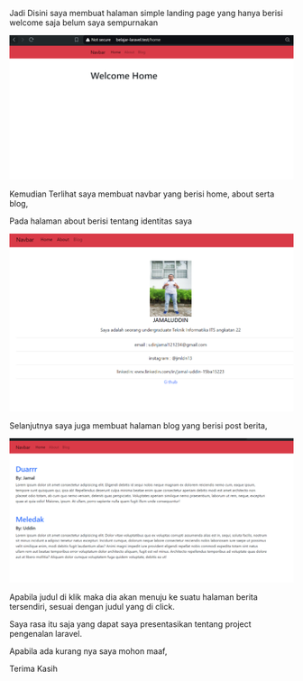 Jadi Disini saya membuat halaman simple landing page yang hanya berisi welcome saja belum saya sempurnakan

![alt text](image.png)

Kemudian Terlihat saya membuat navbar yang berisi home, about serta blog,

Pada halaman about berisi tentang identitas saya

![alt text](image-1.png)

Selanjutnya saya juga membuat halaman blog yang berisi post berita,

![alt text](image-2.png)

Apabila judul di klik maka dia akan menuju ke suatu halaman berita tersendiri, sesuai dengan judul yang di click.

Saya rasa itu saja yang dapat saya presentasikan tentang project pengenalan laravel.

Apabila ada kurang nya saya mohon maaf,

Terima Kasih